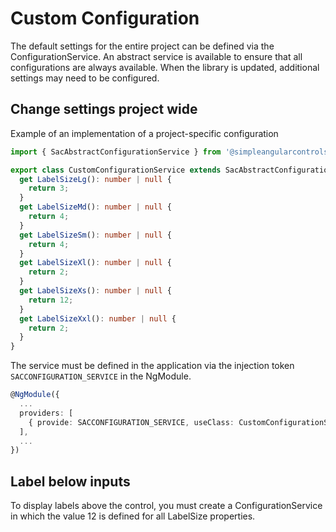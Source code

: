 # Custom Configuration

The default settings for the entire project can be defined via the ConfigurationService. An abstract service is available to ensure that all configurations are always available. When the library is updated, additional settings may need to be configured.

## Change settings project wide

Example of an implementation of a project-specific configuration

```typescript
import { SacAbstractConfigurationService } from '@simpleangularcontrols/sac-common';

export class CustomConfigurationService extends SacAbstractConfigurationService {
  get LabelSizeLg(): number | null {
    return 3;
  }
  get LabelSizeMd(): number | null {
    return 4;
  }
  get LabelSizeSm(): number | null {
    return 4;
  }
  get LabelSizeXl(): number | null {
    return 2;
  }
  get LabelSizeXs(): number | null {
    return 12;
  }
  get LabelSizeXxl(): number | null {
    return 2;
  }
}
```

The service must be defined in the application via the injection token `SACCONFIGURATION_SERVICE` in the NgModule.

```typescript
@NgModule({
  ...
  providers: [
    { provide: SACCONFIGURATION_SERVICE, useClass: CustomConfigurationService },
  ],
  ...
})
```

## Label below inputs

To display labels above the control, you must create a ConfigurationService in which the value 12 is defined for all LabelSize properties.
